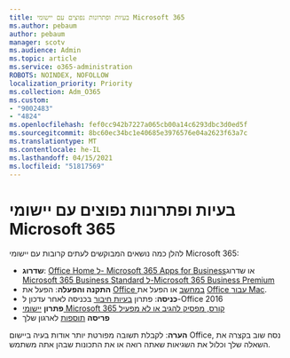 ```yaml
---
title: בעיות ופתרונות נפוצים עם יישומי Microsoft 365
ms.author: pebaum
author: pebaum
manager: scotv
ms.audience: Admin
ms.topic: article
ms.service: o365-administration
ROBOTS: NOINDEX, NOFOLLOW
localization_priority: Priority
ms.collection: Adm_O365
ms.custom:
- "9002483"
- "4824"
ms.openlocfilehash: fef0cc942b7227a065cb00a14c6293dbc3d0ed5f
ms.sourcegitcommit: 8bc60ec34bc1e40685e3976576e04a2623f63a7c
ms.translationtype: MT
ms.contentlocale: he-IL
ms.lasthandoff: 04/15/2021
ms.locfileid: "51817569"
---
```

# <a name="common-issues-and-resolutions-with-microsoft-365-apps"></a>בעיות ופתרונות נפוצים עם יישומי Microsoft 365

להלן כמה נושאים המבוקשים לעתים קרובות עם יישומי Microsoft 365:

- **שדרוג**: [Office Home ל- Microsoft 365 Apps for Business](https://support.office.com/article/how-do-i-upgrade-office-ee68f6cf-422f-464a-82ec-385f65391350#OfficeVersion=Office_365_subscription)או שדרוג [Microsoft 365 Business Standard ל-Microsoft 365 Business Premium](https://docs.microsoft.com/microsoft-365/business/migrate-to-microsoft-365-business)
- **התקנה והפעלה**: הפעל את [Office במחשב](https://support.office.com/article/activate-office-5bd38f38-db92-448b-a982-ad170b1e187e) או הפעל את [Office עבור Mac](https://support.office.com/article/activate-office-for-mac-7f6646b1-bb14-422a-9ad4-a53410fcefb2).
- **כניסה**: פתרון [בעיות חיבור](https://docs.microsoft.com/office365/troubleshoot/authentication/connection-issue-when-sign-in-office-2016) בכניסה לאחר עדכון ל-Office 2016
- **פתרון** [יישומי Microsoft 365 קורס, מפסיק להגיב או לא מפעיל](https://docs.microsoft.com/alchemyinsights/office-apps-don't-launch-start)
- **פריסה** [תוספות](https://docs.microsoft.com/microsoft-365/admin/manage/manage-deployment-of-add-ins?view=o365-worldwide) לארגון שלך

**הערה**: לקבלת תשובה מפורטת יותר אודות בעיה ביישום Office, נסח שוב בקצרה את השאלה שלך וכלול את השגיאות שאתה רואה או את התכונות שבהן אתה משתמש.
